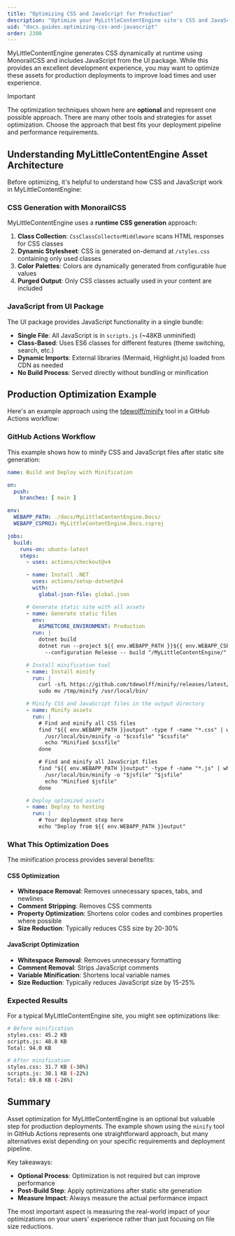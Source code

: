 ```yaml
---
title: "Optimizing CSS and JavaScript for Production"
description: "Optimize your MyLittleContentEngine site's CSS and JavaScript assets for better performance in production deployments"
uid: "docs.guides.optimizing-css-and-javascript"
order: 2300
---
```


MyLittleContentEngine generates CSS dynamically at runtime using MonorailCSS and includes JavaScript from the UI
package. While this provides an excellent development experience, you may want to optimize these assets for production
deployments to improve load times and user experience.

> [!IMPORTANT]
> The optimization techniques shown here are **optional** and represent one possible approach. There are many other
> tools and strategies for asset optimization. Choose the approach that best fits your deployment pipeline and
> performance requirements.

## Understanding MyLittleContentEngine Asset Architecture

Before optimizing, it's helpful to understand how CSS and JavaScript work in MyLittleContentEngine:

### CSS Generation with MonorailCSS

MyLittleContentEngine uses a **runtime CSS generation** approach:

1. **Class Collection**: `CssClassCollectorMiddleware` scans HTML responses for CSS classes
2. **Dynamic Stylesheet**: CSS is generated on-demand at `/styles.css` containing only used classes
3. **Color Palettes**: Colors are dynamically generated from configurable hue values
4. **Purged Output**: Only CSS classes actually used in your content are included

### JavaScript from UI Package

The UI package provides JavaScript functionality in a single bundle:

- **Single File**: All JavaScript is in `scripts.js` (~48KB unminified)
- **Class-Based**: Uses ES6 classes for different features (theme switching, search, etc.)
- **Dynamic Imports**: External libraries (Mermaid, Highlight.js) loaded from CDN as needed
- **No Build Process**: Served directly without bundling or minification

## Production Optimization Example

Here's an example approach using the [tdewolff/minify](https://github.com/tdewolff/minify) tool in a GitHub Actions
workflow:

### GitHub Actions Workflow

This example shows how to minify CSS and JavaScript files after static site generation:

```yaml
name: Build and Deploy with Minification

on:
  push:
    branches: [ main ]

env:
  WEBAPP_PATH: ./docs/MyLittleContentEngine.Docs/
  WEBAPP_CSPROJ: MyLittleContentEngine.Docs.csproj

jobs:
  build:
    runs-on: ubuntu-latest
    steps:
      - uses: actions/checkout@v4

      - name: Install .NET
        uses: actions/setup-dotnet@v4
        with:
          global-json-file: global.json

      # Generate static site with all assets
      - name: Generate static files
        env:
          ASPNETCORE_ENVIRONMENT: Production
        run: |
          dotnet build
          dotnet run --project ${{ env.WEBAPP_PATH }}${{ env.WEBAPP_CSPROJ }} \
            --configuration Release -- build "/MyLittleContentEngine/"

      # Install minification tool
      - name: Install minify
        run: |
          curl -sfL https://github.com/tdewolff/minify/releases/latest/download/minify_linux_amd64.tar.gz | tar -xzf - -C /tmp
          sudo mv /tmp/minify /usr/local/bin/

      # Minify CSS and JavaScript files in the output directory
      - name: Minify assets
        run: |
          # Find and minify all CSS files
          find "${{ env.WEBAPP_PATH }}output" -type f -name "*.css" | while read cssfile; do
            /usr/local/bin/minify -o "$cssfile" "$cssfile"
            echo "Minified $cssfile"
          done

          # Find and minify all JavaScript files  
          find "${{ env.WEBAPP_PATH }}output" -type f -name "*.js" | while read jsfile; do
            /usr/local/bin/minify -o "$jsfile" "$jsfile"
            echo "Minified $jsfile"
          done

      # Deploy optimized assets
      - name: Deploy to hosting
        run: |
          # Your deployment step here
          echo "Deploy from ${{ env.WEBAPP_PATH }}output"
```

### What This Optimization Does

The minification process provides several benefits:

#### CSS Optimization

- **Whitespace Removal**: Removes unnecessary spaces, tabs, and newlines
- **Comment Stripping**: Removes CSS comments
- **Property Optimization**: Shortens color codes and combines properties where possible
- **Size Reduction**: Typically reduces CSS size by 20-30%

#### JavaScript Optimization

- **Whitespace Removal**: Removes unnecessary formatting
- **Comment Removal**: Strips JavaScript comments
- **Variable Minification**: Shortens local variable names
- **Size Reduction**: Typically reduces JavaScript size by 15-25%

### Expected Results

For a typical MyLittleContentEngine site, you might see optimizations like:

```bash
# Before minification
styles.css: 45.2 KB
scripts.js: 48.8 KB
Total: 94.0 KB

# After minification  
styles.css: 31.7 KB (-30%)
scripts.js: 38.1 KB (-22%)
Total: 69.8 KB (-26%)
```

## Summary

Asset optimization for MyLittleContentEngine is an optional but valuable step for production deployments. The example
shown using the `minify` tool in GitHub Actions represents one straightforward approach, but many alternatives exist
depending on your specific requirements and deployment pipeline.

Key takeaways:

- **Optional Process**: Optimization is not required but can improve performance
- **Post-Build Step**: Apply optimizations after static site generation
- **Measure Impact**: Always measure the actual performance impact

The most important aspect is measuring the real-world impact of your optimizations on your users' experience rather than
just focusing on file size reductions.